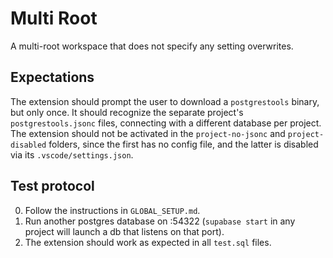 # Multi Root

A multi-root workspace that does not specify any setting overwrites.

## Expectations

The extension should prompt the user to download a `postgrestools` binary, but only once. It should recognize the separate project's `postgrestools.jsonc` files, connecting with a different database per project. The extension should not be activated in the `project-no-jsonc` and `project-disabled` folders, since the first has no config file, and the latter is disabled via its `.vscode/settings.json`.

## Test protocol

0. Follow the instructions in `GLOBAL_SETUP.md`.
1. Run another postgres database on :54322 (`supabase start` in any project will launch a db that listens on that port).
2. The extension should work as expected in all `test.sql` files.
